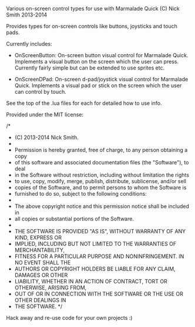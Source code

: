 
Various on-screen control types for use with Marmalade Quick
(C) Nick Smith 2013-2014

Provides types for on-screen controls like buttons, joysticks and touch pads.

Currently includes:

- OnScreenButton:
    On-screen button visual control for Marmalade Quick.
    Implements a visual button on the screen which the user can press.
    Currently fairly simple but can be extended to use sprites etc.

- OnScreenDPad:
    On-screen d-pad/joystick visual control for Marmalade Quick.
    Implements a visual pad or stick on the screen which the user can control
    by touch.

See the top of the .lua files for each for detailed how to use info.

Provided under the MIT license:

/*
 * (C) 2013-2014 Nick Smith.
 * 
 * Permission is hereby granted, free of charge, to any person obtaining a copy
 * of this software and associated documentation files (the "Software"), to deal
 * in the Software without restriction, including without limitation the rights
 * to use, copy, modify, merge, publish, distribute, sublicense, and/or sell
 * copies of the Software, and to permit persons to whom the Software is
 * furnished to do so, subject to the following conditions:
 * 
 * The above copyright notice and this permission notice shall be included in
 * all copies or substantial portions of the Software.
 * 
 * THE SOFTWARE IS PROVIDED "AS IS", WITHOUT WARRANTY OF ANY KIND, EXPRESS OR
 * IMPLIED, INCLUDING BUT NOT LIMITED TO THE WARRANTIES OF MERCHANTABILITY,
 * FITNESS FOR A PARTICULAR PURPOSE AND NONINFRINGEMENT. IN NO EVENT SHALL THE
 * AUTHORS OR COPYRIGHT HOLDERS BE LIABLE FOR ANY CLAIM, DAMAGES OR OTHER
 * LIABILITY, WHETHER IN AN ACTION OF CONTRACT, TORT OR OTHERWISE, ARISING FROM,
 * OUT OF OR IN CONNECTION WITH THE SOFTWARE OR THE USE OR OTHER DEALINGS IN
 * THE SOFTWARE.
 */

Hack away and re-use code for your own projects :)
